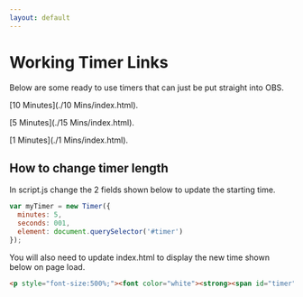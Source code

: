 ```yaml
---
layout: default
---
```


# Working Timer Links
Below are some ready to use timers that can just be put straight into OBS. 

[10 Minutes](./10 Mins/index.html).

[5 Minutes](./15 Mins/index.html).

[1 Minutes](./1 Mins/index.html).

## How to change timer length

In script.js change the 2 fields shown below to update the starting time.

```js
var myTimer = new Timer({
  minutes: 5,
  seconds: 001,
  element: document.querySelector('#timer')
});
```
You will also need to update index.html to display the new time shown below on page load. 

```html
<p style="font-size:500%;"><font color="white"><strong><span id="timer">10:00</span></strong></p>
```
